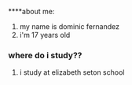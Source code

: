  ****about me:
1. my name is dominic fernandez
2. i'm 17 years old
### where do i study??
1. i study at elizabeth seton school
